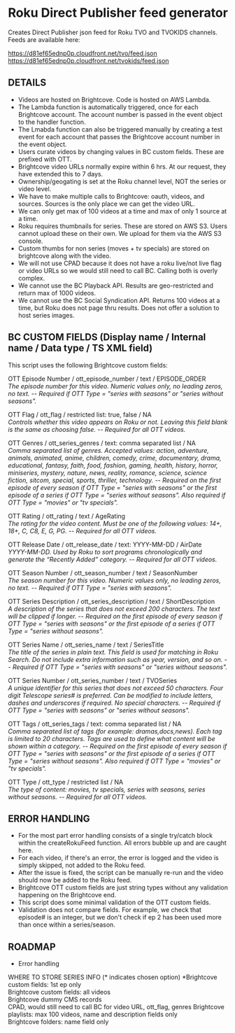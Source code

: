 # Roku Direct Publisher feed generator

Creates Direct Publisher json feed for Roku TVO and TVOKIDS channels. Feeds are available here:  
  
https://d81ef65ednp0p.cloudfront.net/tvo/feed.json  
https://d81ef65ednp0p.cloudfront.net/tvokids/feed.json  

## DETAILS

- Videos are hosted on Brightcove. Code is hosted on AWS Lambda.  
- The Lambda function is automatically triggered, once for each Brightcove account. The account number is passed in the event object to the handler function.
- The Lmabda function can also be triggered manually by creating a test event for each account that passes the Brightcove account number in the event object.
- Users curate videos by changing values in BC custom fields. These are prefixed with OTT.
- Brightcove video URLs normally expire within 6 hrs. At our request, they have extended this to 7 days.
- Ownership/geogating is set at the Roku channel level, NOT the series or video level.
- We have to make multiple calls to Brightcove: oauth, videos, and sources. Sources is the only place we can get the video URL.
- We can only get max of 100 videos at a time and max of only 1 source at a time.
- Roku requires thumbnails for series. These are stored on AWS S3. Users cannot upload these on their own. We upload for them via the AWS S3 console.
- Custom thumbs for non series (moves + tv specials) are stored on brightcove along with the video.
- We will not use CPAD because it does not have a roku live/not live flag or video URLs so we would still need to call BC. Calling both is overly complex.
- We cannot use the BC Playback API. Results are geo-restricted and return max of 1000 videos.
- We cannot use the BC Social Syndication API. Returns 100 videos at a time, but Roku does not page thru results. Does not offer a solution to host series images.

## BC CUSTOM FIELDS (Display name / Internal name / Data type / TS XML field)

This script uses the following Brightcove custom fields:  
  
OTT Episode Number / ott_episode_number / text / EPISODE_ORDER  
*The episode number for this video. Numeric values only, no leading zeros, no text. -- Required if OTT Type = "series with seasons" or "series without seasons".*  
  
OTT Flag / ott_flag / restricted list: true, false  / NA  
*Controls whether this video appears on Roku or not. Leaving this field blank is the same as choosing false. -- Required for all OTT videos.*  
  
OTT Genres / ott_series_genres / text: comma separated list / NA  
*Comma separated list of genres. Accepted values: action, adventure, animals, animated, anime, children, comedy, crime, documentary, drama, educational, fantasy, faith, food, fashion, gaming, health, history, horror, miniseries, mystery, nature, news, reality, romance, science, science fiction, sitcom, special, sports, thriller, technology. -- Required on the first episode of every season if OTT Type = "series with seasons" or the first episode of a series if OTT Type = "series without seasons". Also required if OTT Type = "movies" or "tv specials".*  
  
OTT Rating / ott_rating / text / AgeRating  
*The rating for the video content. Must be one of the following values: 14+, 18+, C, C8, E, G, PG. -- Required for all OTT videos.*  
  
OTT Release Date / ott_release_date / text: YYYY-MM-DD / AirDate  
*YYYY-MM-DD. Used by Roku to sort programs chronologically and generate the “Recently Added” category. -- Required for all OTT videos.*  
  
OTT Season Number / ott_season_number / text / SeasonNumber  
*The season number for this video. Numeric values only, no leading zeros, no text. -- Required if OTT Type = "series with seasons".*  
  
OTT Series Description / ott_series_description / text / ShortDescription  
*A description of the series that does not exceed 200 characters. The text will be clipped if longer. -- Required on the first episode of every season if OTT Type = "series with seasons" or the first episode of a series if OTT Type = "series without seasons".*  
  
OTT Series Name / ott_series_name / text / SeriesTitle  
*The title of the series in plain text. This field is used for matching in Roku Search. Do not include extra information such as year, version, and so on. -- Required if OTT Type = "series with seasons" or "series without seasons".*  
  
OTT Series Number / ott_series_number / text / TVOSeries  
*A unique identifier for this series that does not exceed 50 characters. Four digit Telescope series# is preferred. Can be modified to include letters, dashes and underscores if required. No special characters. -- Required if OTT Type = "series with seasons" or "series without seasons".*  
  
OTT Tags / ott_series_tags / text: comma separated list / NA  
*Comma separated list of tags (for example: dramas,docs,news). Each tag is limited to 20 characters. Tags are used to define what content will be shown within a category. -- Required on the first episode of every season if OTT Type = "series with seasons" or the first episode of a series if OTT Type = "series without seasons". Also required if OTT Type = "movies" or "tv specials".*  
  
OTT Type / ott_type / restricted list / NA  
*The type of content: movies, tv specials, series with seasons, series without seasons. -- Required for all OTT videos.*  

## ERROR HANDLING

- For the most part error handling consists of a single try/catch block within the createRokuFeed function. All errors bubble up and are caught here.
- For each video, if there's an error, the error is logged and the video is simply skipped, not added to the Roku feed.
- After the issue is fixed, the script can be manually re-run and the video should now be added to the Roku feed.
- Brightcove OTT custom fields are just string types without any validation happening on the Brightcove end.
- This script does some minimal validation of the OTT custom fields.
- Validation does not compare fields. For example, we check that episode# is an integer, but we don't check if ep 2 has been used more than once within a series/season.

## ROADMAP

- Error handling

WHERE TO STORE SERIES INFO (* indicates chosen option)
*Brightcove custom fields: 1st ep only  
Brightcove custom fields: all videos  
Brightcove dummy CMS records  
CPAD, would still need to call BC for video URL, ott_flag, genres
Brightcove playlists: max 100 videos, name and description fields only  
Brightcove folders: name field only  